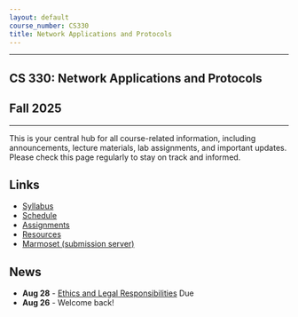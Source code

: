 ```yaml
---
layout: default
course_number: CS330
title: Network Applications and Protocols
---
```


--- --- --- --- --- --- --- --- --- --- --- --- --- --- --- --- --- --- --- --- --- --- --- ---

## CS 330: Network Applications and Protocols

## Fall 2025

--- --- --- --- --- --- --- --- --- --- --- --- --- --- --- --- --- --- --- --- --- --- --- ---

This is your central hub for all course-related information, including announcements, lecture materials, lab assignments, and important updates. Please check this page regularly to stay on track and informed.

## Links

* [Syllabus](syllabus.html)
* [Schedule](schedule/index.html)
* [Assignments](assignments/index.html)
* [Resources](resources/index.html) 
* [Marmoset (submission server)](https://cs.ycp.edu/marmoset)

## News
* **Aug 28** - [Ethics and Legal Responsibilities](assignments/ethics.html) Due
* **Aug 26** - Welcome back!
